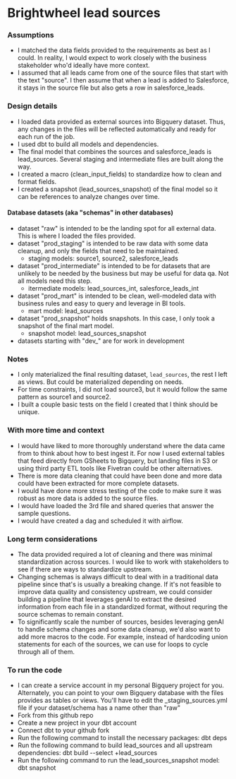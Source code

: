 # Brightwheel lead sources

### Assumptions

- I matched the data fields provided to the requirements as best as I could. In reality, I would expect to work closely with the business stakeholder who'd ideally have more context.
- I assumed that all leads came from one of the source files that start with the text "source". I then assume that when a lead is added to Salesforce, it stays in the source file but also gets a row in salesforce_leads.

### Design details

- I loaded data provided as external sources into Bigquery dataset. Thus, any changes in the files will be reflected automatically and ready for each run of the job.
- I used dbt to build all models and dependencies.
- The final model that combines the sources and salesforce_leads is lead_sources. Several staging and intermediate files are built along the way.
- I created a macro (clean_input_fields) to standardize how to clean and format fields.
- I created a snapshot (lead_sources_snapshot) of the final model so it can be references to analyze changes over time.

#### Database datasets (aka "schemas" in other databases)

- dataset "raw" is intended to be the landing spot for all external data. This is where I loaded the files provided.
- dataset "prod_staging" is intended to be raw data with some data cleanup, and only the fields that need to be maintained.
  - staging models: source1, source2, salesforce_leads
- dataset "prod_intermediate" is intended to be for datasets that are unlikely to be needed by the business but may be useful for data qa. Not all models need this step.
  - itermediate models: lead_sources_int, salesforce_leads_int
- dataset "prod_mart" is intended to be clean, well-modeled data with business rules and easy to query and leverage in BI tools.
  - mart model: lead_sources
- dataset "prod_snapshot" holds snapshots. In this case, I only took a snapshot of the final mart model.
    - snapshot model: lead_sources_snapshot
- datasets starting with "dev_" are for work in development

### Notes

- I only materialized the final resulting dataset, `lead_sources`, the rest I left as views. But could be materialized depending on needs.
- For time constraints, I did not load source3, but it would follow the same pattern as source1 and source2.
- I built a couple basic tests on the field I created that I think should be unique.

### With more time and context

- I would have liked to more thoroughly understand where the data came from to think about how to best ingest it. For now I used external tables that feed directly from GSheets to Bigquery, but landing files in S3 or using third party ETL tools like Fivetran could be other alternatives.
- There is more data cleaning that could have been done and more data could have been extracted for more complete datasets.
- I would have done more stress testing of the code to make sure it was robust as more data is added to the source files.
- I would have loaded the 3rd file and shared queries that answer the sample questions.
- I would have created a dag and scheduled it with airflow.

### Long term considerations

- The data provided required a lot of cleaning and there was minimal standardization across sources. I would like to work with stakeholders to see if there are ways to standardize upstream.
- Changing schemas is always difficult to deal with in a traditional data pipeline since that's is usually a breaking change. If it's not feasible to improve data quality and consistency upstream, we could consider building a pipeline that leverages genAI to extract the desired information from each file in a standardized format, without requring the source schemas to remain constant.
- To significantly scale the number of sources, besides leveraging genAI to handle schema changes and some data cleanup, we'd also want to add more macros to the code. For example, instead of hardcoding union statements for each of the sources, we can use for loops to cycle through all of them.


### To run the code

- I can create a service account in my personal Bigquery project for you. Alternately, you can point to your own Bigquery database with the files provides as tables or views. You'll have to edit the \_staging_sources.yml file if your dataset/schema has a name other than "raw"
- Fork from this github repo
- Create a new project in your dbt account
- Connect dbt to your github fork
- Run the following command to install the necessary packages:
  dbt deps
- Run the following command to build lead_sources and all upstream dependencies:
  dbt build --select +lead_sources
- Run the following command to run the lead_sources_snapshot model:
  dbt snapshot
